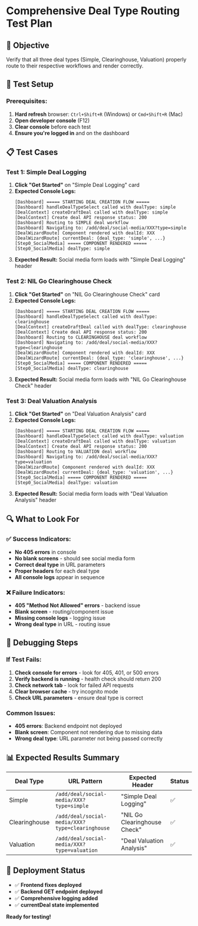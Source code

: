 # Comprehensive Deal Type Routing Test Plan

## 🎯 **Objective**
Verify that all three deal types (Simple, Clearinghouse, Valuation) properly route to their respective workflows and render correctly.

## 🧪 **Test Setup**

### **Prerequisites:**
1. **Hard refresh** browser: `Ctrl+Shift+R` (Windows) or `Cmd+Shift+R` (Mac)
2. **Open developer console** (F12)
3. **Clear console** before each test
4. **Ensure you're logged in** and on the dashboard

## 📋 **Test Cases**

### **Test 1: Simple Deal Logging**
1. **Click "Get Started"** on "Simple Deal Logging" card
2. **Expected Console Logs:**
   ```
   [Dashboard] ===== STARTING DEAL CREATION FLOW =====
   [Dashboard] handleDealTypeSelect called with dealType: simple
   [DealContext] createDraftDeal called with dealType: simple
   [DealContext] Create deal API response status: 200
   [Dashboard] Routing to SIMPLE deal workflow
   [Dashboard] Navigating to: /add/deal/social-media/XXX?type=simple
   [DealWizardRoute] Component rendered with dealId: XXX
   [DealWizardRoute] currentDeal: {deal_type: 'simple', ...}
   [Step0_SocialMedia] ===== COMPONENT RENDERED =====
   [Step0_SocialMedia] dealType: simple
   ```
3. **Expected Result:** Social media form loads with "Simple Deal Logging" header

### **Test 2: NIL Go Clearinghouse Check**
1. **Click "Get Started"** on "NIL Go Clearinghouse Check" card
2. **Expected Console Logs:**
   ```
   [Dashboard] ===== STARTING DEAL CREATION FLOW =====
   [Dashboard] handleDealTypeSelect called with dealType: clearinghouse
   [DealContext] createDraftDeal called with dealType: clearinghouse
   [DealContext] Create deal API response status: 200
   [Dashboard] Routing to CLEARINGHOUSE deal workflow
   [Dashboard] Navigating to: /add/deal/social-media/XXX?type=clearinghouse
   [DealWizardRoute] Component rendered with dealId: XXX
   [DealWizardRoute] currentDeal: {deal_type: 'clearinghouse', ...}
   [Step0_SocialMedia] ===== COMPONENT RENDERED =====
   [Step0_SocialMedia] dealType: clearinghouse
   ```
3. **Expected Result:** Social media form loads with "NIL Go Clearinghouse Check" header

### **Test 3: Deal Valuation Analysis**
1. **Click "Get Started"** on "Deal Valuation Analysis" card
2. **Expected Console Logs:**
   ```
   [Dashboard] ===== STARTING DEAL CREATION FLOW =====
   [Dashboard] handleDealTypeSelect called with dealType: valuation
   [DealContext] createDraftDeal called with dealType: valuation
   [DealContext] Create deal API response status: 200
   [Dashboard] Routing to VALUATION deal workflow
   [Dashboard] Navigating to: /add/deal/social-media/XXX?type=valuation
   [DealWizardRoute] Component rendered with dealId: XXX
   [DealWizardRoute] currentDeal: {deal_type: 'valuation', ...}
   [Step0_SocialMedia] ===== COMPONENT RENDERED =====
   [Step0_SocialMedia] dealType: valuation
   ```
3. **Expected Result:** Social media form loads with "Deal Valuation Analysis" header

## 🔍 **What to Look For**

### **✅ Success Indicators:**
- **No 405 errors** in console
- **No blank screens** - should see social media form
- **Correct deal type** in URL parameters
- **Proper headers** for each deal type
- **All console logs** appear in sequence

### **❌ Failure Indicators:**
- **405 "Method Not Allowed" errors** - backend issue
- **Blank screen** - routing/component issue
- **Missing console logs** - logging issue
- **Wrong deal type** in URL - routing issue

## 🐛 **Debugging Steps**

### **If Test Fails:**
1. **Check console for errors** - look for 405, 401, or 500 errors
2. **Verify backend is running** - health check should return 200
3. **Check network tab** - look for failed API requests
4. **Clear browser cache** - try incognito mode
5. **Check URL parameters** - ensure deal type is correct

### **Common Issues:**
- **405 errors**: Backend endpoint not deployed
- **Blank screen**: Component not rendering due to missing data
- **Wrong deal type**: URL parameter not being passed correctly

## 📊 **Expected Results Summary**

| Deal Type | URL Pattern | Expected Header | Status |
|-----------|-------------|-----------------|---------|
| Simple | `/add/deal/social-media/XXX?type=simple` | "Simple Deal Logging" | ✅ |
| Clearinghouse | `/add/deal/social-media/XXX?type=clearinghouse` | "NIL Go Clearinghouse Check" | ✅ |
| Valuation | `/add/deal/social-media/XXX?type=valuation` | "Deal Valuation Analysis" | ✅ |

## 🚀 **Deployment Status**
- ✅ **Frontend fixes deployed**
- ✅ **Backend GET endpoint deployed**
- ✅ **Comprehensive logging added**
- ✅ **currentDeal state implemented**

**Ready for testing!** 